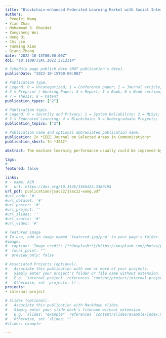 ```yaml
---
title: "Blockchain-enhanced Federated Learning Market with Social Internet of Things"
authors:
- Pengfei Wang
- Yian Zhao
- Mohammad S. Obaidat
- Zongzheng Wei
- Heng Qi
- Chi Lin
- Yunming Xiao
- Qiang Zhang
date: "2022-10-15T00:00:00Z"
doi: "10.1109/JSAC.2022.3213314"

# Schedule page publish date (NOT publication's date).
publishDate: "2022-10-15T00:00:00Z"

# Publication type.
# Legend: 0 = Uncategorized; 1 = Conference paper; 2 = Journal article;
# 3 = Preprint / Working Paper; 4 = Report; 5 = Book; 6 = Book section;
# 7 = Thesis; 8 = Patent
publication_types: ["2"]

# Publication topic.
# Legend: 0 = Security and Privacy; 1 = System Reliability; 2 = MLSys; 
# 3 = Federated Learning; 4 = Blockchain; 5 = Undergraduate Projects;  6 = Uncategorized; 
publication_topics: ["2"]

# Publication name and optional abbreviated publication name.
publication: In *IEEE Journal on Selected Areas in Communications* 
publication_short: In *JSAC*

abstract: The machine learning performance usually could be improved by training with massive data. However, requesters can only select a subset of devices with limited training data to execute federated learning (FL) tasks as a result of their limited budgets in today’s IoT scenario. To resolve this pressing issue, we devise a blockchain-enhanced FL market (BFL) to (i) make data in computationally bounded devices available for training with social Internet of things, (ii) maximize the amount of training data with given budgets for an FL task, and (iii) decentralize the FL market with blockchain. To achieve these goals, we firstly propose a trust-enhanced collaborative learning strategy (TCL) and a quality-oriented task allocation algorithm (QTA), where TCL enables training data sharing among trusted devices with social Internet of things, and QTA allocates suitable devices to execute FL tasks while maximizing the training quality with fixed budgets. Then, we devise an encrypted model training scheme (EMT) based on a simple but countervailable differential privacy methodology to prevent attacks from malicious devices. In addition, we also propose a contribution-driven delegated proof of stake (DPoS) consensus mechanism to guarantee the fairness of reward distribution in the block generation process. Finally, extensive evaluations are conducted to verify the proposed BFL could improve the total utility of requesters and average accuracy of FL models significantly.

tags:
#- 
featured: false

links:
# - name: ACM
#   url: https://doi.org/10.1145/3366423.3380194
url_pdf: publication/jsac22/jsac22-wang.pdf
#url_code: '#'
#url_dataset: '#'
#url_poster: '#'
#url_project: ''
#url_slides: ''
#url_source: '#'
#url_video: '#'

# Featured image
# To use, add an image named `featured.jpg/png` to your page's folder. 
#image:
#  caption: 'Image credit: [**Unsplash**](https://unsplash.com/photos/pLCdAaMFLTE)'
#  focal_point: ""
#  preview_only: false

# Associated Projects (optional).
#   Associate this publication with one or more of your projects.
#   Simply enter your project's folder or file name without extension.
#   E.g. `internal-project` references `content/project/internal-project/index.md`.
#   Otherwise, set `projects: []`.
projects:
- internal-project

# Slides (optional).
#   Associate this publication with Markdown slides.
#   Simply enter your slide deck's filename without extension.
#   E.g. `slides: "example"` references `content/slides/example/index.md`.
#   Otherwise, set `slides: ""`.
#slides: example

---
```

